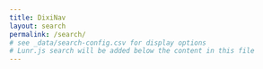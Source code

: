 ```yaml
---
title: DixiNav
layout: search
permalink: /search/
# see _data/search-config.csv for display options
# Lunr.js search will be added below the content in this file
---
```



